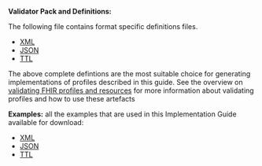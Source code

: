 <!-- downloads.md {% comment %}

{% endcomment %} -->
**Validator Pack and Definitions:**

The following file contains format specific definitions files.

- [XML](definitions.xml.zip)
- [JSON](definitions.json.zip)
- [TTL](definitions.ttl.zip)

The above complete defintions are the most suitable choice for generating implementations of profiles described in this guide. See the overview on [validating FHIR profiles and resources](http://build.fhir.org/validation.html) for more information about validating profiles and how to use these artefacts

**Examples:** all the examples that are used in this Implementation Guide available for download:

- [XML](examples.xml.zip)
- [JSON](examples.json.zip)
- [TTL](examples.ttl.zip)
